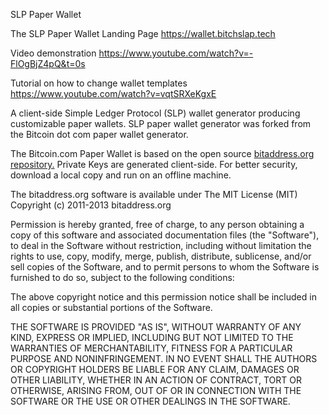 SLP Paper Wallet

The SLP Paper Wallet Landing Page
https://wallet.bitchslap.tech

Video demonstration
https://www.youtube.com/watch?v=-FlOgBjZ4pQ&t=0s

Tutorial on how to change wallet templates
https://www.youtube.com/watch?v=vqtSRXeKgxE

A client-side Simple Ledger Protocol (SLP) wallet generator producing customizable paper wallets.
SLP paper wallet generator was forked from the Bitcoin dot com paper wallet generator.

The Bitcoin.com Paper Wallet is based on the open source [bitaddress.org repository.](https://github.com/pointbiz/bitaddress.org) Private Keys are generated client-side. For better security, download a local copy and run on an offline machine. 

The bitaddress.org software is available under The MIT License (MIT) Copyright (c) 2011-2013 bitaddress.org

Permission is hereby granted, free of charge, to any person obtaining a copy of this software and associated documentation files (the "Software"), to deal in the Software without restriction, including without limitation the rights to use, copy, modify, merge, publish, distribute, sublicense, and/or sell copies of the Software, and to permit persons to whom the Software is furnished to do so, subject to the following conditions:

The above copyright notice and this permission notice shall be included in all copies or substantial portions of the Software.

THE SOFTWARE IS PROVIDED "AS IS", WITHOUT WARRANTY OF ANY KIND, EXPRESS OR IMPLIED, INCLUDING BUT NOT LIMITED TO THE WARRANTIES OF MERCHANTABILITY, FITNESS FOR A PARTICULAR PURPOSE AND NONINFRINGEMENT. IN NO EVENT SHALL THE AUTHORS OR COPYRIGHT HOLDERS BE LIABLE FOR ANY CLAIM, DAMAGES OR OTHER LIABILITY, WHETHER IN AN ACTION OF CONTRACT, TORT OR OTHERWISE, ARISING FROM, OUT OF OR IN CONNECTION WITH THE SOFTWARE OR THE USE OR OTHER DEALINGS IN THE SOFTWARE.

